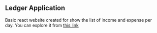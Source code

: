 ## Ledger Application

Basic react website created for show the list of income and expense per day. You can explore it from <a href="https://ledger-app.netlify.app/" target="_blank">this link</a>
